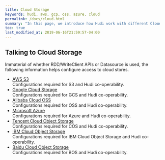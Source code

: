 ```yaml
---
title: Cloud Storage
keywords: hudi, aws, gcp, oss, azure, cloud
permalink: /docs/cloud.html
summary: "In this page, we introduce how Hudi work with different Cloud providers."
toc: true
last_modified_at: 2019-06-16T21:59:57-04:00
---
```

 
## Talking to Cloud Storage

Immaterial of whether RDD/WriteClient APIs or Datasource is used, the following information helps configure access
to cloud stores.

 * [AWS S3](/docs/s3_hoodie) <br/>
   Configurations required for S3 and Hudi co-operability.
 * [Google Cloud Storage](/docs/gcs_hoodie) <br/>
   Configurations required for GCS and Hudi co-operability.
 * [Alibaba Cloud OSS](/docs/oss_hoodie.html) <br/>
   Configurations required for OSS and Hudi co-operability.
 * [Microsoft Azure](/docs/azure_hoodie.html) <br/>
   Configurations required for Azure and Hudi co-operability.
* [Tencent Cloud Object Storage](/docs/cos_hoodie.html) <br/>
   Configurations required for COS and Hudi co-operability.
* [IBM Cloud Object Storage](/docs/ibm_cos_hoodie.html) <br/>
   Configurations required for IBM Cloud Object Storage and Hudi co-operability.   
* [Baidu Cloud Object Storage](/docs/bos_hoodie.html) <br/>
   Configurations required for BOS and Hudi co-operability.
